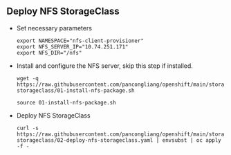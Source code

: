 ## Deploy NFS StorageClass

* Set necessary parameters
  ```
  export NAMESPACE="nfs-client-provisioner"
  export NFS_SERVER_IP="10.74.251.171"
  export NFS_DIR="/nfs"
  ```

* Install and configure the NFS server, skip this step if installed.
  ```
  wget -q https://raw.githubusercontent.com/pancongliang/openshift/main/storage/nfs-storageclass/01-install-nfs-package.sh
  
  source 01-install-nfs-package.sh
  ```

* Deploy NFS StorageClass
  ```
  curl -s https://raw.githubusercontent.com/pancongliang/openshift/main/storage/nfs-storageclass/02-deploy-nfs-storageclass.yaml | envsubst | oc apply -f -
  ```
